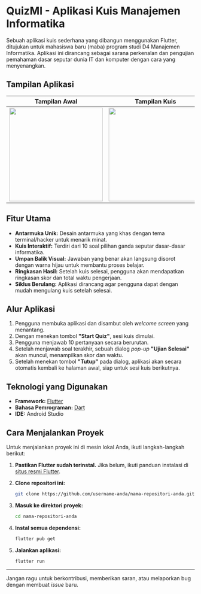 # QuizMI - Aplikasi Kuis Manajemen Informatika

Sebuah aplikasi kuis sederhana yang dibangun menggunakan Flutter, ditujukan untuk mahasiswa baru (maba) program studi D4 Manajemen Informatika. Aplikasi ini dirancang sebagai sarana perkenalan dan pengujian pemahaman dasar seputar dunia IT dan komputer dengan cara yang menyenangkan.

## Tampilan Aplikasi

| Tampilan Awal | Tampilan Kuis | Hasil Akhir |
| :---: | :---: | :---: |
| <img src="https://github.com/user-attachments/assets/02d8325b-fec8-470f-8ba8-87eb96605827"  width="250"> | <img src="https://github.com/user-attachments/assets/a8ed5acf-e8e9-41f1-b79e-fdf9bdaf6fd3" width="250"> | <img src="https://github.com/user-attachments/assets/092d6f97-a1bc-4a69-a9e6-5240a53820cf"  width="250"> |

## Fitur Utama
- **Antarmuka Unik:** Desain antarmuka yang khas dengan tema terminal/hacker untuk menarik minat.
- **Kuis Interaktif:** Terdiri dari 10 soal pilihan ganda seputar dasar-dasar informatika.
- **Umpan Balik Visual:** Jawaban yang benar akan langsung disorot dengan warna hijau untuk membantu proses belajar.
- **Ringkasan Hasil:** Setelah kuis selesai, pengguna akan mendapatkan ringkasan skor dan total waktu pengerjaan.
- **Siklus Berulang:** Aplikasi dirancang agar pengguna dapat dengan mudah mengulang kuis setelah selesai.

## Alur Aplikasi
1. Pengguna membuka aplikasi dan disambut oleh *welcome screen* yang menantang.
2. Dengan menekan tombol **"Start Quiz"**, sesi kuis dimulai.
3. Pengguna menjawab 10 pertanyaan secara berurutan.
4. Setelah menjawab soal terakhir, sebuah dialog *pop-up* **"Ujian Selesai"** akan muncul, menampilkan skor dan waktu.
5. Setelah menekan tombol **"Tutup"** pada dialog, aplikasi akan secara otomatis kembali ke halaman awal, siap untuk sesi kuis berikutnya.

## Teknologi yang Digunakan
- **Framework:** [Flutter](https://flutter.dev/)
- **Bahasa Pemrograman:** [Dart](https://dart.dev/)
- **IDE:** Android Studio

## Cara Menjalankan Proyek
Untuk menjalankan proyek ini di mesin lokal Anda, ikuti langkah-langkah berikut:

1.  **Pastikan Flutter sudah terinstal.** Jika belum, ikuti panduan instalasi di [situs resmi Flutter](https://flutter.dev/docs/get-started/install).

2.  **Clone repositori ini:**
    ```sh
    git clone https://github.com/username-anda/nama-repositori-anda.git
    ```

3.  **Masuk ke direktori proyek:**
    ```sh
    cd nama-repositori-anda
    ```

4.  **Instal semua dependensi:**
    ```sh
    flutter pub get
    ```

5.  **Jalankan aplikasi:**
    ```sh
    flutter run
    ```
---

Jangan ragu untuk berkontribusi, memberikan saran, atau melaporkan bug dengan membuat *issue* baru.
